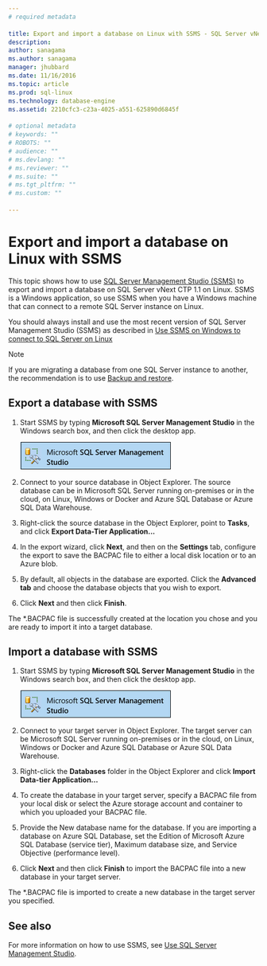 ```yaml
---
# required metadata

title: Export and import a database on Linux with SSMS - SQL Server vNext | Microsoft Docs
description: 
author: sanagama 
ms.author: sanagama 
manager: jhubbard
ms.date: 11/16/2016
ms.topic: article
ms.prod: sql-linux
ms.technology: database-engine
ms.assetid: 2210cfc3-c23a-4025-a551-625890d6845f

# optional metadata
# keywords: ""
# ROBOTS: ""
# audience: ""
# ms.devlang: ""
# ms.reviewer: ""
# ms.suite: ""
# ms.tgt_pltfrm: ""
# ms.custom: ""

---
```

# Export and import a database on Linux with SSMS

This topic shows how to use [SQL Server Management Studio (SSMS)](https://msdn.microsoft.com/library/mt238290.aspx) to export and import a database on SQL Server vNext CTP 1.1 on Linux. SSMS is a Windows application, so use SSMS when you have a Windows machine that can connect to a remote SQL Server instance on Linux. 

You should always install and use the most recent version of SQL Server Management Studio (SSMS) as described in [Use SSMS on Windows to connect to SQL Server on Linux](sql-server-linux-develop-use-ssms.md)

> [!NOTE]
> If you are migrating a database from one SQL Server instance to another, the recommendation is to use [Backup and restore](sql-server-linux-migrate-restore-database.md).

## Export a database with SSMS

1. Start SSMS by typing **Microsoft SQL Server Management Studio** in the Windows search box, and then click the desktop app.

    ![SQL Server Management Studio](./media/sql-server-linux-develop-use-ssms/ssms.png) 

2. Connect to your source database in Object Explorer. The source database can be in Microsoft SQL Server running on-premises or in the cloud, on Linux, Windows or Docker and Azure SQL Database or Azure SQL Data Warehouse.

3. Right-click the source database in the Object Explorer, point to **Tasks**, and click **Export Data-Tier Application...**

4. In the export wizard, click **Next**, and then on the **Settings** tab, configure the export to save the BACPAC file to either a local disk location or to an Azure blob.

5. By default, all objects in the database are exported. Click the **Advanced tab** and choose the database objects that you wish to export.

6. Click **Next** and then click **Finish**.

The *.BACPAC file is successfully created at the location you chose and you are ready to import it into a target database.

## Import a database with SSMS

1. Start SSMS by typing **Microsoft SQL Server Management Studio** in the Windows search box, and then click the desktop app.

    ![SQL Server Management Studio](./media/sql-server-linux-develop-use-ssms/ssms.png) 

2. Connect to your target server in Object Explorer. The target server can be Microsoft SQL Server running on-premises or in the cloud, on Linux, Windows or Docker and Azure SQL Database or Azure SQL Data Warehouse.

3. Right-click the **Databases** folder in the Object Explorer and click **Import Data-tier Application...**

4. To create the database in your target server, specify a BACPAC file from your local disk or select the Azure storage account and container to which you uploaded your BACPAC file.

5. Provide the New database name for the database. If you are importing a database on Azure SQL Database, set the Edition of Microsoft Azure SQL Database (service tier), Maximum database size, and Service Objective (performance level).

6. Click **Next** and then click **Finish** to import the BACPAC file into a new database in your target server.

The *.BACPAC file is imported to create a new database in the target server you specified.

## See also
For more information on how to use SSMS, see [Use SQL Server Management Studio](https://msdn.microsoft.com/library/ms174173.aspx).
